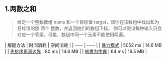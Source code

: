 ## 1.两数之和
>给定一个整数数组 nums 和一个目标值 target，请你在该数组中找出和为目标值的那 两个 整数，并返回他们的数组下标。
>你可以假设每种输入只会对应一个答案。但是，数组中同一个元素不能使用两遍。

| 解题方法 | 时间消耗 | 空间消耗 |
| ---- | ---- |
| [暴力模式](1.py)  | 5052 ms | 14.6 MB |
| [先排序再调边界](1_1.py) | 80 ms | 14.6 MB |
| [转换为字典](1_2.py) | 64 ms | 16.5 MB |
